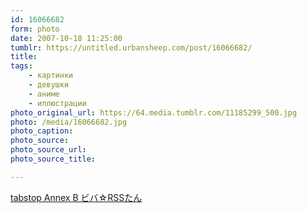 ```yaml
---
id: 16066682
form: photo
date: 2007-10-18 11:25:00
tumblr: https://untitled.urbansheep.com/post/16066682/
title:
tags:
    - картинки
    - девушки
    - аниме
    - иллюстрации
photo_original_url: https://64.media.tumblr.com/11185299_500.jpg
photo: /media/16066682.jpg
photo_caption: 
photo_source:
photo_source_url:
photo_source_title:

---
```


<p><a href="http://blog.goo.ne.jp/sigetch_2005/e/9d8e5af4b825b6747a5e54910140beae">tabstop Annex B ビバ☆RSSたん</a></p>
